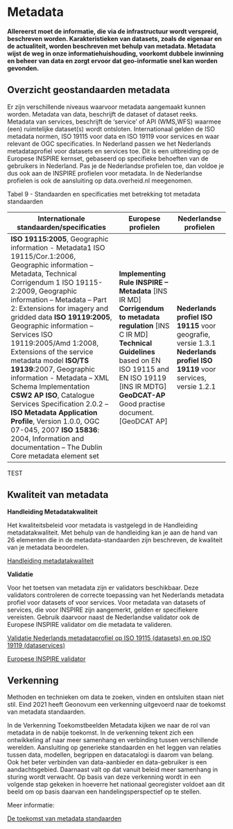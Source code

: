 # Metadata

**Allereerst moet de informatie, die via de infrastructuur wordt verspreid,
beschreven worden. Karakteristieken van datasets, zoals de eigenaar en de
actualiteit, worden beschreven met behulp van metadata. Metadata wijst de weg in
onze informatiehuishouding, voorkomt dubbele inwinning en beheer van data en
zorgt ervoor dat geo-informatie snel kan worden gevonden.**

## Overzicht geostandaarden metadata

Er zijn verschillende niveaus waarvoor metadata aangemaakt kunnen worden.
Metadata van data, beschrijft de dataset of dataset reeks. Metadata van
services, beschrijft de ‘service’ of API (WMS,WFS) waarmee (een) ruimtelijke
dataset(s) wordt ontsloten. Internationaal gelden de ISO metadata normen, ISO
19115 voor data en ISO 19119 voor services en waar relevant de OGC
specificaties. In Nederland passen we het Nederlands metadataprofiel voor
datasets en services toe. Dit is een uitbreiding op de Europese INSPIRE kernset,
gebaseerd op specifieke behoeften van de gebruikers in Nederland. Pas je de
Nederlandse profielen toe, dan voldoe je dus ook aan de INSPIRE profielen voor
metadata. In de Nederlandse profielen is ook de aansluiting op data.overheid.nl
meegenomen.

Tabel 9 - Standaarden en specificaties met betrekking tot metadata standaarden

| **Internationale standaarden/specificaties**                                                                                                                                                                                                                                                                                                                                                                                                                                                                                                                                                                                                                                                     | **Europese profielen**                                                                                                                                                                                                                         | **Nederlandse profielen**                                                                                                   |
|--------------------------------------------------------------------------------------------------------------------------------------------------------------------------------------------------------------------------------------------------------------------------------------------------------------------------------------------------------------------------------------------------------------------------------------------------------------------------------------------------------------------------------------------------------------------------------------------------------------------------------------------------------------------------------------------------|------------------------------------------------------------------------------------------------------------------------------------------------------------------------------------------------------------------------------------------------|-----------------------------------------------------------------------------------------------------------------------------|
| **ISO 19115:2005**, Geographic information - Metadata1  ISO 19115/Cor.1:2006, Geographic information – Metadata, Technical Corrigendum 1 ISO 19115-2:2009, Geographic information – Metadata – Part 2: Extensions for imagery and gridded data  **ISO 19119:2005**, Geographic information – Services ISO 19119:2005/Amd 1:2008, Extensions of the service metadata model  **ISO/TS 19139**:2007, Geographic information - Metadata – XML Schema Implementation  **CSW2 AP ISO**, Catalogue Services Specification 2.0.2 –  **ISO Metadata Application** **Profile**, Version 1.0.0, OGC 07-045, 2007  **ISO 15836**: 2004, Information and documentation – The Dublin Core metadata element set | **Implementing Rule INSPIRE – Metadata** [INS IR MD]  **Corrigendum to metadata regulation** [INS C IR MD]  **Technical Guidelines** based on EN ISO 19115 and EN ISO 19119 [INS IR MDTG]  **GeoDCAT-AP** Good practise document. [GeoDCAT AP] | **Nederlands profiel ISO 19115** voor geografie, versie 1.3.1  **Nederlands profiel ISO 19119** voor services, versie 1.2.1 |


TEST

## Kwaliteit van metadata

**Handleiding Metadatakwaliteit**

Het kwaliteitsbeleid voor metadata is vastgelegd in de Handleiding
metadatakwaliteit. Met behulp van de handleiding kan je aan de hand van 26
elementen die in de metadata-standaarden zijn beschreven, de kwaliteit van je
metadata beoordelen.

[Handleiding
metadatakwaliteit](https://www.geonovum.nl/uploads/documents/Handleiding%20metadata%20monitoring%20v0.5.pdf)

**Validatie**

Voor het toetsen van metadata zijn er validators beschikbaar. Deze validators
controleren de correcte toepassing van het Nederlands metadata profiel voor
datasets of voor services. Voor metadata van datasets of services, die voor
INSPIRE zijn aangemerkt, gelden er specifiekere vereisten. Gebruik daarvoor
naast de Nederlandse validator ook de Europese INSPIRE validator om die metadata
te valideren.

[Validatie Nederlands metadataprofiel op ISO 19115 (datasets) en op ISO 19119
(dataservices)](https://validatie.geostandaarden.nl/)

[Europese INSPIRE
validator](https://inspire.ec.europa.eu/validator/home/index.html)

## Verkenning

Methoden en technieken om data te zoeken, vinden en ontsluiten staan niet stil.
Eind 2021 heeft Geonovum een verkenning uitgevoerd naar de toekomst van metadata
standaarden.

In de Verkenning Toekomstbeelden Metadata kijken we naar de rol van metadata in
de nabije toekomst. In de verkenning tekent zich een ontwikkeling af naar meer
samenhang en verbinding tussen verschillende werelden. Aansluiting op generieke
standaarden en het leggen van relaties tussen data, modellen, begrippen en
datacatalogi is daarom van belang. Ook het beter verbinden van data-aanbieder en
data-gebruiker is een aandachtsgebied. Daarnaast valt op dat vanuit beleid meer
samenhang in sturing wordt verwacht. Op basis van deze verkenning wordt in een
volgende stap gekeken in hoeverre het nationaal georegister voldoet aan dit
beeld om op basis daarvan een handelingsperspectief op te stellen.

Meer informatie:

[De toekomst van metadata
standaarden](https://docs.geostandaarden.nl/vtm/cv-al-vrk-20211125/#d1e5758)

